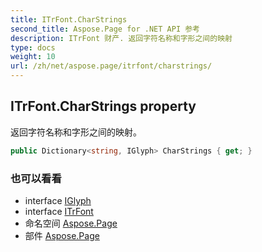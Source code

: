 ```yaml
---
title: ITrFont.CharStrings
second_title: Aspose.Page for .NET API 参考
description: ITrFont 财产. 返回字符名称和字形之间的映射
type: docs
weight: 10
url: /zh/net/aspose.page/itrfont/charstrings/
---
```

## ITrFont.CharStrings property

返回字符名称和字形之间的映射。

```csharp
public Dictionary<string, IGlyph> CharStrings { get; }
```

### 也可以看看

* interface [IGlyph](../../iglyph/)
* interface [ITrFont](../)
* 命名空间 [Aspose.Page](../../itrfont/)
* 部件 [Aspose.Page](../../../)


